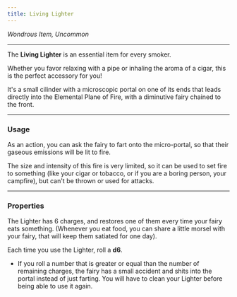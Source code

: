 ```yaml
---
title: Living Lighter
---
```


*Wondrous Item, Uncommon*

---

The **Living Lighter** is an essential item for every smoker.

Whether you favor relaxing with a pipe or inhaling the aroma of a cigar, this is the perfect accessory for you!

It's a small cilinder with a microscopic portal on one of its ends that leads directly into the Elemental Plane of Fire, with a diminutive fairy chained to the front.

---

### Usage

As an action, you can ask the fairy to fart onto the micro-portal, so that their gaseous emissions will be lit to fire. 

The size and intensity of this fire is very limited, so it can be used to set fire to something (like your cigar or tobacco, or if you are a boring person, your campfire), but can't be thrown or used for attacks.

---

### Properties

The Lighter has 6 charges, and restores one of them every time your fairy eats something. (Whenever you eat food, you can share a little morsel with your fairy, that will keep them satiated for one day).

Each time you use the Lighter, roll a **d6**.
- If you roll a number that is greater or equal than the number of remaining charges, the fairy has a small accident and shits into the portal instead of just farting. You will have to clean your Lighter before being able to use it again.
